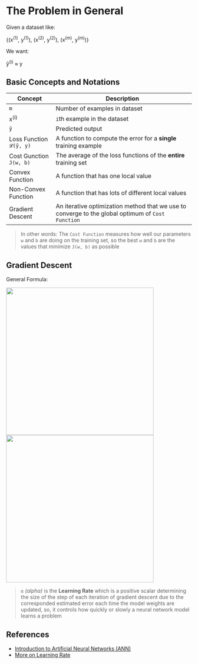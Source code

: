 # The Problem in General 
Given a dataset like:

{(x<sup>(1)</sup>, y<sup>(1)</sup>), (x<sup>(2)</sup>, y<sup>(2)</sup>), (x<sup>(m)</sup>, y<sup>(m)</sup>)}

We want:

ŷ<sup>(i)</sup> ≈ y

## Basic Concepts and Notations

| Concept         | Description   |
| --------------- |---------------|
| `m`             | Number of examples in dataset |
| x<sup>(i)</sup> | `i`th example in the dataset  |
| `ŷ`             | Predicted output |
| Loss Function `𝓛(ŷ, y)` | A function to compute the error for a **single** training example |
| Cost Gunction `𝙹(w, b)` | The average of the loss functions of the **entire** training set  |
| Convex Function | A function that has one local value |
| Non-Convex Function | A function that has lots of different local values |
| Gradient Descent | An iterative optimization method that we use to converge to the global optimum of `Cost Function` |

> In other words: The `Cost Function` measures how well our parameters `w` and `b` are doing on the training set, so the best `w` and `b` are the values that minimize `𝙹(w, b)` as possible

## Gradient Descent
General Formula:
<p float="left">
    <img src="https://github.com/asmaamirkhan/TensorflowGuide/blob/master/res/GradientDescentW.png" width="400"  />
    <img src="https://github.com/asmaamirkhan/TensorflowGuide/blob/master/res/GradientDescentB.png" width="400"  />
</p>

> `α` _(alpha)_ is the **Learning Rate** which is a positive scalar determining the size of the step of each iteration of gradient descent due to the corresponded estimated error each time the model weights are updated, so, it controls how quickly or slowly a neural network model learns a problem

## References
* [Introduction to Artificial Neural Networks (ANN)](https://searchenterpriseai.techtarget.com/definition/neural-network)
* [More on Learning Rate](https://machinelearningmastery.com/learning-rate-for-deep-learning-neural-networks/)